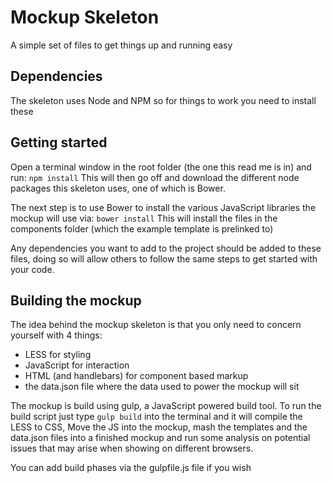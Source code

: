 # Mockup Skeleton
A simple set of files to get things up and running easy

## Dependencies
The skeleton uses Node and NPM so for things to work you need to install these

## Getting started
Open a terminal window in the root folder (the one this read me is in) and run:
`npm install`
This will then go off and download the different node packages this skeleton uses, one of which is Bower. 

The next step is to use Bower to install the various JavaScript libraries the mockup will use via:
`bower install`
This will install the files in the components folder (which the example template is prelinked to)

Any dependencies you want to add to the project should be added to these files, doing so will allow others to follow the same steps to get started with your code.

## Building the mockup
The idea behind the mockup skeleton is that you only need to concern yourself with 4 things:
 - LESS for styling
 - JavaScript for interaction
 - HTML (and handlebars) for component based markup
 - the data.json file where the data used to power the mockup will sit
 
The mockup is build using gulp, a JavaScript powered build tool. 
To run the build script just type `gulp build` into the terminal and it will compile the LESS to CSS, Move the JS into the mockup, mash the templates and the data.json files into a finished mockup and run some analysis on potential issues that may arise when showing on different browsers.

You can add build phases via the gulpfile.js file if you wish